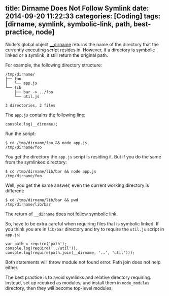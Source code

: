 title: Dirname Does Not Follow Symlink
date: 2014-09-20 11:22:33
categories: [Coding]
tags: [dirname, symlink, symbolic-link, path, best-practice, node]
---

Node's global object [__dirname] returns the name of the directory that the currently executing script resides in. However, if a directory is symbolic linked or a symlink, it still return the original path.

For example, the following directory structure:

```
/tmp/dirname/
├── foo
│   └── app.js
└── lib
    ├── bar -> ../foo
    └── util.js

3 directories, 2 files
```

The `app.js` contains the following line:

```
console.log(__dirname);
```

Run the script:

```
$ cd /tmp/dirname/foo && node app.js
/tmp/dirname/foo
```

You get the directory the `app.js` script is residing it. But if you do the same from the symlinked directory:

```
$ cd /tmp/dirname/lib/bar && node app.js
/tmp/dirname/foo
```

Well, you get the same answer, even the current working directory is different:

```
$ cd /tmp/dirname/lib/bar && pwd
/tmp/dirname/lib/bar
```

The return of `__dirname` does not follow symbolic link.

So, have to be extra careful when requiring files that is symbolic linked. If you think you are in `lib/bar` directory and try to require the `util.js` script in `app.js`:

```
var path = require('path');
console.log(require('../util'));
console.log(require(path.join(__dirname, '..', 'util')));
```

Both statements will throw module not found error. Path join does not help either.

The best practice is to avoid symlinks and relative directory requiring. Instead, set up required as modules, and install them in `node_modules` directory, then they will become top-level modules.

[__dirname]: http://nodejs.org/api/globals.html#globals_dirname
